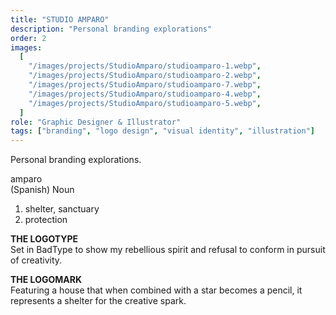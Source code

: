 ```yaml
---
title: "STUDIO AMPARO"
description: "Personal branding explorations"
order: 2
images:
  [
    "/images/projects/StudioAmparo/studioamparo-1.webp",
    "/images/projects/StudioAmparo/studioamparo-2.webp",
    "/images/projects/StudioAmparo/studioamparo-7.webp",
    "/images/projects/StudioAmparo/studioamparo-4.webp",
    "/images/projects/StudioAmparo/studioamparo-5.webp",
  ]
role: "Graphic Designer & Illustrator"
tags: ["branding", "logo design", "visual identity", "illustration"]
---
```


Personal branding explorations.

<div>
<span class="font-medium">amparo</span>
<br>
<span class="uppercase text-xs">(Spanish) Noun</span>
<br>

1. shelter, sanctuary
2. protection

</div>

**THE LOGOTYPE**
<br>
Set in BadType to show my rebellious spirit and refusal to conform in pursuit of creativity.

**THE LOGOMARK**
<br>
Featuring a house that when combined with a star becomes a pencil, it represents a shelter for the creative spark.
